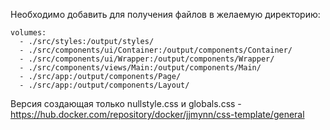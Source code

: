 Необходимо добавить для получения файлов в желаемую директорию:  
```
volumes:
  - ./src/styles:/output/styles/
  - ./src/components/ui/Container:/output/components/Container/
  - ./src/components/ui/Wrapper:/output/components/Wrapper/
  - ./src/components/views/Main:/output/components/Main/
  - ./src/app:/output/components/Page/
  - ./src/app:/output/components/Layout/
```
Версия создающая только nullstyle.css и globals.css - https://hub.docker.com/repository/docker/jjmynn/css-template/general
